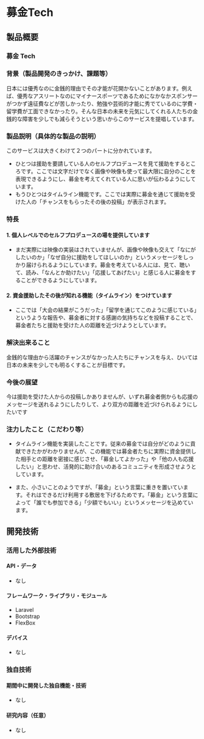 # 募金Tech
## 製品概要
### 募金 Tech

### 背景（製品開発のきっかけ、課題等）
日本には優秀なのに金銭的理由でその才能が花開かないことがあります。例えば、優秀なアスリートなのにマイナースポーツであるためになかなかスポンサーがつかず遠征費などが苦しかったり、勉強や芸術的才能に秀でているのに学費・留学費が工面できなかったり。そんな日本の未来を元気にしてくれる人たちの金銭的な障害を少しでも減らそうという思いからこのサービスを提唱しています。

### 製品説明（具体的な製品の説明）
このサービスは大きくわけて２つのパートに分かれています。
- ひとつは援助を要請している人のセルフプロデュースを見て援助をするところです。ここでは文字だけでなく画像や映像も使って最大限に自分のことを表現できるようにし、募金を考えてくれている人に思いが伝わるようにしています。
- もうひとつはタイムライン機能です。ここでは実際に募金を通じて援助を受けた人の「チャンスをもらったその後の投稿」が表示されます。

### 特長
#### 1. 個人レベルでのセルフプロデュースの場を提供しています
- まだ実際には映像の実装はされていませんが、画像や映像も交えて「なにがしたいのか」「なぜ自分に援助をしてほしいのか」というメッセージをしっかり届けられるようにしています。募金を考えている人には、見て、聴いて、読み、「なんとか助けたい」「応援してあげたい」と感じる人に募金をすることができるようにしています。

#### 2. 資金援助したその後が知れる機能（タイムライン）をつけています
- ここでは「大会の結果がこうだった」「留学を通じてこのように感じている」というような報告や、募金者に対する感謝の気持ちなどを投稿することで、募金者たちと援助を受けた人の距離を近づけようとしています。

### 解決出来ること
金銭的な理由から活躍のチャンスがなかった人たちにチャンスを与え、ひいては日本の未来を少しでも明るくすることが目標です。

### 今後の展望
今は援助を受けた人からの投稿しかありませんが、いずれ募金者側からも応援のメッセージを送れるようにしたりして、より双方の距離を近づけられるようにしたいです

### 注力したこと（こだわり等）
* タイムライン機能を実装したことです。従来の募金では自分がどのように貢献できたかがわかりませんが、この機能では募金者たちに実際に資金提供した相手との距離を密接に感じさせ、「募金してよかった」や「他の人も応援したい」と思わせ、活発的に助け合いのあるコミュニティを形成させようとしています。

* また、小さいことのようですが、「募金」という言葉に重きを置いています。それはできるだけ利用する敷居を下げるためです。「募金」という言葉によって「誰でも参加できる」「少額でもいい」というメッセージを込めています。

## 開発技術
### 活用した外部技術
#### API・データ
* なし

#### フレームワーク・ライブラリ・モジュール
* Laravel
* Bootstrap
* FlexBox

#### デバイス
* なし

### 独自技術
#### 期間中に開発した独自機能・技術
* なし

#### 研究内容（任意）
* なし
